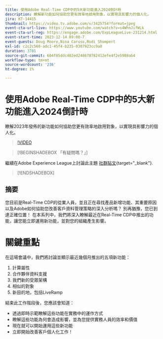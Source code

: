 ```yaml
---
title: 使用Adobe Real-Time CDP中的5大新功能進入2024倒計時
description: 瞭解新功能如何協助您更有效率地啟用對象，以實現具影響力的個人化。
jira: KT-14415
thumbnail: https://video.tv.adobe.com/v/3425754?format=jpeg
event-cta-url-live: https://www.youtube.com/watch?v=s4WhnJifWLk
event-cta-url-reg: https://engage.adobe.com/ExpLeagueLive-231214.html
event-start-time: 2023-12-14 09:00-7
event-guests: Doug Moore,Nina Caruso,Rudi Shumpert
exl-id: c2c2c560-adc1-45f4-b235-0307923cc9a8
duration: 3701
source-git-commit: 604f85ddc402ed248678782412efe4f2e5988ab4
workflow-type: tm+mt
source-wordcount: '236'
ht-degree: 1%

---
```


# 使用Adobe Real-Time CDP中的5大新功能進入2024倒計時

瞭解2023年發佈的新功能如何協助您更有效率地啟用對象，以實現具影響力的個人化。

>[!VIDEO](https://video.tv.adobe.com/v/3425754/?quality=12&learn=on)

>[!BEGINSHADEBOX 「有疑問嗎？」]

繼續在Adobe Experience League上討論此主題 [社群貼文](https://experienceleaguecommunities.adobe.com/t5/real-time-customer-data-platform/experience-league-live-post-session-discussion-countdown-to-2024/m-p/639558#M14){target="_blank"}.

>[!ENDSHADEBOX]

## 摘要

您目前是Real-Time CDP的從業人員，並且正在尋找產品新增功能、其重要原因以及Adobe如何協助您改善客戶資料管理策略的深入分析嗎？ 別再猶豫，您已到達正確位置！ 在本系列中，我們將深入瞭解最近在Real-Time CDP中推出的功能，讓您能立即運用新功能，並對您的組織產生影響。

# 關鍵重點

在這場會議中，我們將討論並顯示最近幾個月推出的五項新功能：

1. 計算屬性
2. 合作夥伴資料支援
3. 我們新的受眾架構
4. 相似的對象
5. 新目的地，包括LiveRamp

結束此工作階段後，您應該會知道：

* 透過即時示範瞭解這些功能在實務中的運作方式
* 瞭解這些功能為何會造成影響，並為您提供實務人員的效率和價值
* 現在就可以開始運用這些新功能
* 立即開始改善客戶個人化工作！
